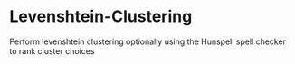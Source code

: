 # Levenshtein-Clustering
Perform levenshtein clustering optionally using the Hunspell spell checker to rank cluster choices
